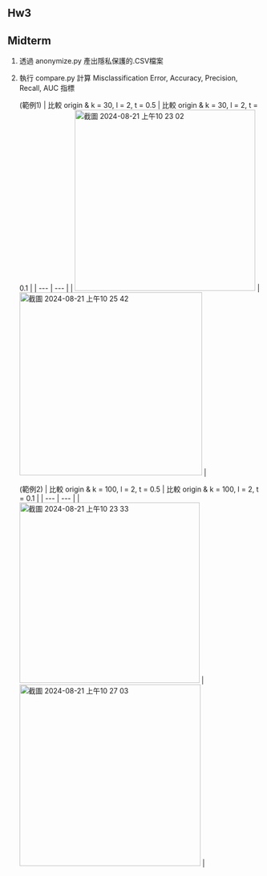 
## Hw3

## Midterm

1. 透過 anonymize.py 產出隱私保護的.CSV檔案

2. 執行 compare.py 計算 Misclassification Error, Accuracy, Precision, Recall, AUC 指標

   (範例1) 
   | 比較 origin & k = 30, l = 2, t = 0.5 | 比較 origin & k = 30, l = 2, t = 0.1 |
   | --- | --- |
   | <img width="360" alt="截圖 2024-08-21 上午10 23 02" src="https://github.com/user-attachments/assets/9a4d6771-9391-4cbd-8e3c-5f8fe7880ffe"> | <img width="364" alt="截圖 2024-08-21 上午10 25 42" src="https://github.com/user-attachments/assets/0cc4e776-622e-45e6-b82c-10e67da559e4"> |


   (範例2)
   | 比較 origin & k = 100, l = 2, t = 0.5 | 比較 origin & k = 100, l = 2, t = 0.1 |
   | --- | --- |
   | <img width="359" alt="截圖 2024-08-21 上午10 23 33" src="https://github.com/user-attachments/assets/1abc720a-a48b-4263-9ddb-56c23dcbfe77"> | <img width="361" alt="截圖 2024-08-21 上午10 27 03" src="https://github.com/user-attachments/assets/b392259a-f11a-4646-bccb-212db642f180"> |

